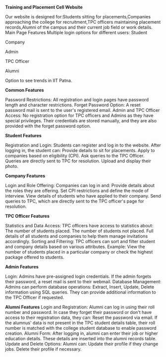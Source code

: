 **Training and Placement Cell Website**

Our website is designed for:Students sitting for placements,Companies approaching the college for recruitment,TPC officers maintaining placement records,Alumni of the campus and their current job field or work details.
Main Page Features
Multiple login options for different users:
Student

Company

Admin

TPC Officer

Alumni

Option to see trends in IIT Patna.

**Common Features**

Password Restrictions: All registration and login pages have password length and character restrictions.
Forget Password Option: A reset password mail is sent to the user's registered email.
Admin and TPC Officer Access:
No registration option for TPC officers and Admins as they have special privileges.
Their credentials are stored manually, and they are also provided with the forget password option.

**Student Features**

Registration and Login:
Students can register and log in to the website.
After logging in, the student can:
Provide details to sit for placements.
Apply to companies based on eligibility (CPI).
Ask queries to the TPC Officer.
Queries are directly sent to TPC for resolution.
Upload and display their photo.

**Company Features**

Login and Role Offering:
Companies can log in and:
Provide details about the roles they are offering.
Set CPI restrictions and define the mode of interview.
View details of students who have applied to their company.
Send queries to TPC, which are directly sent to the TPC officer's page for resolution.

**TPC Officer Features**

Statistics and Data Access:
TPC officers have access to statistics about:
The number of students placed.
The number of students not placed.
Full details of all students and companies to help them manage invitations accordingly.
Sorting and Filtering:
TPC officers can sort and filter student and company details based on various attributes.
Example: View the number of students placed in a particular company or check the highest package offered to students.

**Admin Features**

Login:
Admins have pre-assigned login credentials.
If the admin forgets their password, a reset mail is sent to their webmail.
Database Management:
Admins can perform database operations:
Extract, Insert, Update, Delete information using SQL queries.
They can provide additional information to the TPC Officer if requested.

**Alumni Features**
Login and Registration:
Alumni can log in using their roll number and password.
In case they forget their password or don't have access to their registration data, they can:
Reset the password via email.
If the alumnus' data is not present in the TPC student details table, their roll number is matched with the college student database to enable password creation.
Alumni Form:
After logging in, alumni can enter their job or higher education details.
These details are inserted into the alumni records table.
Update and Delete Options: Alumni can:
Update their profile if they change jobs.
Delete their profile if necessary.
